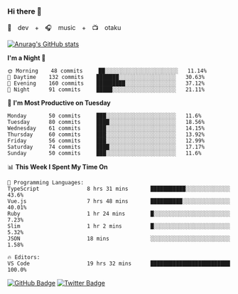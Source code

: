 ### Hi there 👋

🚀　dev　+　🎧　music　+　📺　otaku


[![Anurag's GitHub stats](https://github-readme-stats.vercel.app/api?username=koheitasaka&count_private=true&show_icons=true&theme=monokai)](https://github.com/koheitasaka/github-readme-stats)

<!--START_SECTION:waka-->
**I'm a Night 🦉** 

```text
🌞 Morning    48 commits     ██░░░░░░░░░░░░░░░░░░░░░░░   11.14% 
🌆 Daytime    132 commits    ███████░░░░░░░░░░░░░░░░░░   30.63% 
🌃 Evening    160 commits    █████████░░░░░░░░░░░░░░░░   37.12% 
🌙 Night      91 commits     █████░░░░░░░░░░░░░░░░░░░░   21.11%

```
📅 **I'm Most Productive on Tuesday** 

```text
Monday       50 commits     ███░░░░░░░░░░░░░░░░░░░░░░   11.6% 
Tuesday      80 commits     ████░░░░░░░░░░░░░░░░░░░░░   18.56% 
Wednesday    61 commits     ███░░░░░░░░░░░░░░░░░░░░░░   14.15% 
Thursday     60 commits     ███░░░░░░░░░░░░░░░░░░░░░░   13.92% 
Friday       56 commits     ███░░░░░░░░░░░░░░░░░░░░░░   12.99% 
Saturday     74 commits     ████░░░░░░░░░░░░░░░░░░░░░   17.17% 
Sunday       50 commits     ███░░░░░░░░░░░░░░░░░░░░░░   11.6%

```


📊 **This Week I Spent My Time On** 

```text
💬 Programming Languages: 
TypeScript               8 hrs 31 mins       ███████████░░░░░░░░░░░░░░   43.6% 
Vue.js                   7 hrs 48 mins       ██████████░░░░░░░░░░░░░░░   40.01% 
Ruby                     1 hr 24 mins        █░░░░░░░░░░░░░░░░░░░░░░░░   7.23% 
Slim                     1 hr 2 mins         █░░░░░░░░░░░░░░░░░░░░░░░░   5.32% 
JSON                     18 mins             ░░░░░░░░░░░░░░░░░░░░░░░░░   1.58%

🔥 Editors: 
VS Code                  19 hrs 32 mins      █████████████████████████   100.0%

```


<!--END_SECTION:waka-->

[![GitHub Badge](https://img.shields.io/badge/GitHub-100000?style=for-the-badge&logo=github&logoColor=white)](https://github.com/koheitasaka)
[![Twitter Badge](https://img.shields.io/badge/Twitter-1DA1F2?style=for-the-badge&logo=twitter&logoColor=white)](https://twitter.com/sleep_asleep_)
